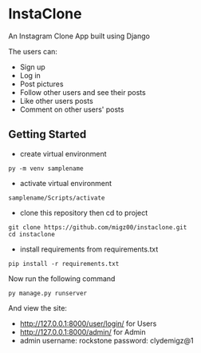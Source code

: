 # InstaClone

An Instagram Clone App built using Django

The users can:

*   Sign up
*   Log in
*   Post pictures
*   Follow other users and see their posts
*   Like other users posts
*   Comment on other users' posts

## Getting Started

* create virtual environment

```
py -m venv samplename
```

* activate virtual environment

```
samplename/Scripts/activate
```

*   clone this repository then cd to project

```
git clone https://github.com/migz00/instaclone.git
cd instaclone
```

*   install requirements from requirements.txt 

```
pip install -r requirements.txt
```

Now run the following command

```
py manage.py runserver
```
And view the site:
*  http://127.0.0.1:8000/user/login/ for Users
*  http://127.0.0.1:8000/admin/ for Admin 
  *  admin username: rockstone password: clydemigz@1
